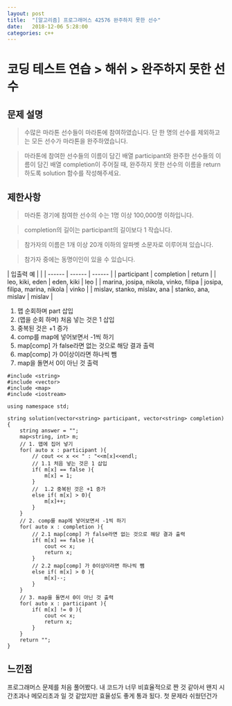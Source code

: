 ```yaml
---
layout: post
title:  "[알고리즘] 프로그래머스 42576 완주하지 못한 선수"
date:   2018-12-06 5:28:00
categories: c++
---
```


# 코딩 테스트 연습 > 해쉬 > 완주하지 못한 선수 

## 문제 설명
> 수많은 마라톤 선수들이 마라톤에 참여하였습니다. 단 한 명의 선수를 제외하고는 모든 선수가 마라톤을 완주하였습니다.

> 마라톤에 참여한 선수들의 이름이 담긴 배열 participant와 완주한 선수들의 이름이 담긴 배열 completion이 주어질 때, 완주하지 못한 선수의 이름을 return 하도록 solution 함수를 작성해주세요.

## 제한사항
> 마라톤 경기에 참여한 선수의 수는 1명 이상 100,000명 이하입니다.

> completion의 길이는 participant의 길이보다 1 작습니다.

> 참가자의 이름은 1개 이상 20개 이하의 알파벳 소문자로 이루어져 있습니다.

> 참가자 중에는 동명이인이 있을 수 있습니다.

| 입출력 예 |  |
| ------ | ------ | ------ |
| participant | completion | return |
| leo, kiki, eden | eden, kiki | leo |
| marina, josipa, nikola, vinko, filipa | josipa, filipa, marina, nikola | vinko |
| mislav, stanko, mislav, ana | stanko, ana, mislav | mislav |

1. 맵 순회하며 part 삽입
2. (맵을 순회 하며) 처음 넣는 것은 1 삽입
3. 중복된 것은 +1 증가
4. comp를 map에 넣어보면서 -1씩 하기
5. map[comp] 가 false라면 없는 것으로 해당 결과 출력
6. map[comp] 가 0이상이라면 하나씩 뺌
7. map을 돌면서 0이 아닌 것 출력

```
#include <string>
#include <vector>
#include <map>
#include <iostream>

using namespace std;

string solution(vector<string> participant, vector<string> completion) {
    string answer = "";
    map<string, int> m;
    // 1. 맵에 집어 넣기
    for( auto x : participant ){
        // cout << x << " : "<<m[x]<<endl;
        // 1.1 처음 넣는 것은 1 삽입
        if( m[x] == false ){
            m[x] = 1;
        }
        //  1.2 중복된 것은 +1 증가
        else if( m[x] > 0){
            m[x]++;
        }
    }
    // 2. comp를 map에 넣어보면서 -1씩 하기
    for( auto x : completion ){
        // 2.1 map[comp] 가 false라면 없는 것으로 해당 결과 출력
        if( m[x] == false ){
            cout << x;
            return x;
        }
        // 2.2 map[comp] 가 0이상이라면 하나씩 뺌
        else if( m[x] > 0 ){
            m[x]--;
        }
    }
    // 3. map을 돌면서 0이 아닌 것 출력
    for( auto x : participant ){
        if( m[x] != 0 ){
            cout << x;
            return x;
        }
    }
    return "";
}
```

## 느낀점
프로그래머스 문제를 처음 풀어봤다. 내 코드가 너무 비효율적으로 짠 것 같아서 왠지 시간초과나 메모리초과 일 것 같았지만
효율성도 좋게 통과 됬다. 첫 문제라 쉬웠던건가 